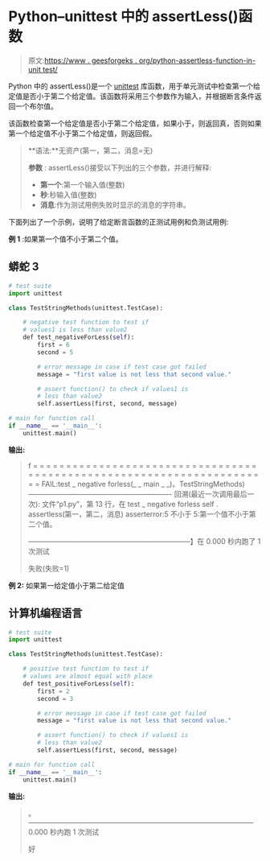 # Python–unittest 中的 assertLess()函数

> 原文:[https://www . geesforgeks . org/python-assertless-function-in-unit test/](https://www.geeksforgeeks.org/python-assertless-function-in-unittest/)

Python 中的 assertLess()是一个 [unittest](https://www.geeksforgeeks.org/unit-testing-python-unittest/) 库函数，用于单元测试中检查第一个给定值是否小于第二个给定值。该函数将采用三个参数作为输入，并根据断言条件返回一个布尔值。

该函数检查第一个给定值是否小于第二个给定值，如果小于，则返回真，否则如果第一个给定值不小于第二个给定值，则返回假。

> **语法:**无资产(第一，第二，消息=无)
> 
> **参数** : assertLess()接受以下列出的三个参数，并进行解释:
> 
> *   **第一个**:第一个输入值(整数)
> *   **秒**:秒输入值(整数)
> *   **消息**:作为测试用例失败时显示的消息的字符串。

下面列出了一个示例，说明了给定断言函数的正测试用例和负测试用例:

**例 1** :如果第一个值不小于第二个值。

## 蟒蛇 3

```py
# test suite
import unittest

class TestStringMethods(unittest.TestCase):

    # negative test function to test if
    # values1 is less than value2
    def test_negativeForLess(self):
        first = 6
        second = 5

        # error message in case if test case got failed
        message = "first value is not less that second value."

        # assert function() to check if values1 is
        # less than value2
        self.assertLess(first, second, message)

# main for function call
if __name__ == '__main__':
    unittest.main()
```

**输出:**

> f
> = = = = = = = = = = = = = = = = = = = = = = = = = = = = = = = = = = = = = = = = = = = = = = = = = = = = = = = = = = = = = = = = = = = = = = =
> FAIL:test _ negative forless(_ _ main _ _)。TestStringMethods)
> ————————————————————-
> 回溯(最近一次调用最后一次):
> 文件“p1.py”，第 13 行，在 test _ negative forless
> self . assertless(第一，第二，消息)
> asserterror:5 不小于 5:第一个值不小于第二个值。
> 
> ———————————————————————】在 0.000 秒内跑了 1 次测试
> 
> 失败(失败=1)

**例 2:** 如果第一给定值小于第二给定值

## 计算机编程语言

```py
# test suite
import unittest

class TestStringMethods(unittest.TestCase):

    # positive test function to test if 
    # values are almost equal with place
    def test_positiveForLess(self):
        first = 2
        second = 3

        # error message in case if test case got failed
        message = "first value is not less that second value."

        # assert function() to check if values1 is
        # less than value2
        self.assertLess(first, second, message)

# main for function call
if __name__ == '__main__':
    unittest.main()
```

**输出:**

> 。
> ————————————————————————————————
> 0.000 秒内跑 1 次测试
> 
> 好